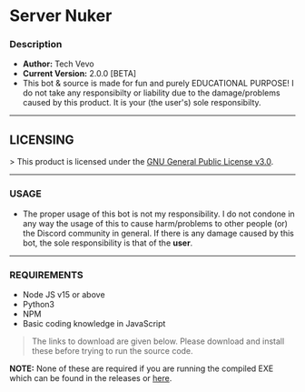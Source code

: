 # Server Nuker
### Description
* **Author:** Tech Vevo
* **Current Version:** 2.0.0 [BETA]
* This bot & source is made for fun and purely EDUCATIONAL PURPOSE! I do not take any responsibilty or liability due to the damage/problems caused by this product. It is your (the user's) sole responsibilty.
------------------------------------------
## LICENSING
\> This product is licensed under the [GNU General Public License v3.0](https://github.com/TechVevo/Server-Nuker/blob/master/LICENSE).

------------------------------------------
### USAGE
- The proper usage of this bot is not my responsibility. I do not condone in any way the usage of this to cause harm/problems to other people (or) the Discord community in general. If there is any damage caused by this bot, the sole responsibility is that of the **user**.

------------------------------------------
### REQUIREMENTS
- Node JS v15 or above
- Python3
- NPM
- Basic coding knowledge in JavaScript
> The links to download are given below. Please download and install these before trying to run the source code.

**NOTE:** None of these are required if you are running the compiled EXE which can be found in the releases or [here](https://github.com/TechVevo/Server-Nuker/releases).
